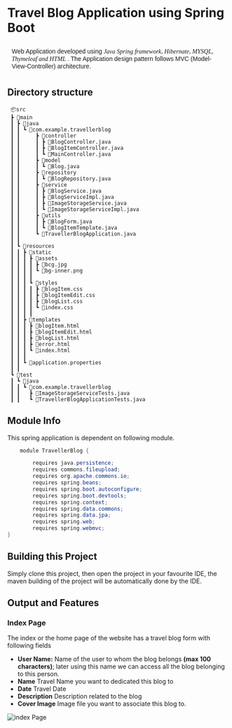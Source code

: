 
# Travel Blog Application using Spring Boot

<div style="padding:10px;font-family: 'Montserrat', sans-serif;">
Web Application developed using <span style="font-family: cursive; font-weight: 500; font-style: italic">Java Spring framework, Hibernate, MYSQL, Thymeleaf and HTML </span>. The Application design pattern follows 
MVC (Model-View-Controller) architecture. 
</div>

## Directory structure

```
 📦src
 ┣ 📂main
 ┃ ┣ 📂java
 ┃ ┃ ┗ 📂com.example.travellerblog
 ┃ ┃     ┣ 📂controller
 ┃ ┃     ┃ ┣ 📜BlogController.java
 ┃ ┃     ┃ ┣ 📜BlogItemController.java
 ┃ ┃     ┃ ┗ 📜MainController.java
 ┃ ┃     ┣ 📂model
 ┃ ┃     ┃ ┗ 📜Blog.java
 ┃ ┃     ┣ 📂repository
 ┃ ┃     ┃ ┗ 📜BlogRepository.java
 ┃ ┃     ┣ 📂service
 ┃ ┃     ┃ ┣ 📜BlogService.java
 ┃ ┃     ┃ ┣ 📜BlogServiceImpl.java
 ┃ ┃     ┃ ┣ 📜ImageStorageService.java
 ┃ ┃     ┃ ┗ 📜ImageStorageServiceImpl.java
 ┃ ┃     ┣ 📂utils
 ┃ ┃     ┃ ┣ 📜BlogForm.java
 ┃ ┃     ┃ ┗ 📜BlogItemTemplate.java
 ┃ ┃     ┗ 📜TravellerBlogApplication.java
 ┃ ┃
 ┃ ┗ 📂resources
 ┃ ┃ ┣ 📂static
 ┃ ┃ ┃ ┣ 📂assets
 ┃ ┃ ┃ ┃ ┣ 📜bcg.jpg
 ┃ ┃ ┃ ┃ ┗ 📜bg-inner.png
 ┃ ┃ ┃ ┃
 ┃ ┃ ┃ ┗ 📂styles
 ┃ ┃ ┃ ┃ ┣ 📜blogItem.css
 ┃ ┃ ┃ ┃ ┣ 📜blogItemEdit.css
 ┃ ┃ ┃ ┃ ┣ 📜blogList.css
 ┃ ┃ ┃ ┃ ┗ 📜index.css
 ┃ ┃ ┃ ┃
 ┃ ┃ ┣ 📂templates
 ┃ ┃ ┃ ┣ 📜blogItem.html
 ┃ ┃ ┃ ┣ 📜blogItemEdit.html
 ┃ ┃ ┃ ┣ 📜blogList.html
 ┃ ┃ ┃ ┣ 📜error.html
 ┃ ┃ ┃ ┗ 📜index.html
 ┃ ┃ ┃
 ┃ ┃ ┗ 📜application.properties
 ┃ ┃
 ┗ 📂test
 ┃ ┗ 📂java
 ┃ ┃ ┗ 📂com.example.travellerblog
 ┃ ┃   ┣ 📜ImageStorageServiceTests.java
 ┃ ┃   ┗ 📜TravellerBlogApplicationTests.java          

```

## Module Info

This spring application is dependent on following module.

``` java
    module TravellerBlog {

        requires java.persistence;
        requires commons.fileupload;
        requires org.apache.commons.io;
        requires spring.beans;
        requires spring.boot.autoconfigure;
        requires spring.boot.devtools;
        requires spring.context;
        requires spring.data.commons;
        requires spring.data.jpa;
        requires spring.web;
        requires spring.webmvc;
}
```

## Building this Project

Simply clone this project, then open the project in your favourite IDE,
the maven building of the project will be automatically done by the IDE.

## Output and Features

### Index Page

The index or the home page of the website has a travel blog form with following fields
* **User Name:** Name of the user to whom the blog belongs ****(max 100 characters)****; later using this name we can access all the blog belonging to this person.
* **Name** Travel Name you want to dedicated this blog to
* **Date** Travel Date
* **Description** Description related to the blog
* **Cover Image** Image file you want to associate this blog to.

![index Page](https://drive.google.com/uc?export=view&id=1mfJpp7BfIjQ2AniKyHzR4TEXEMx2sQyc)
